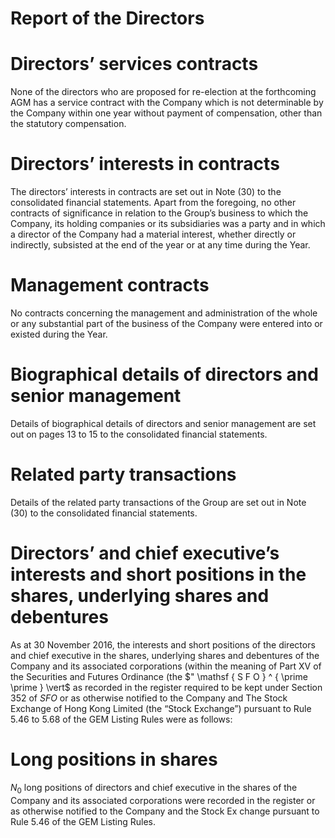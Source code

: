 # Report of the Directors  

# Directors’ services contracts  

None of the directors who are proposed for re-election at the forthcoming AGM has a service contract with the Company which is not determinable by the Company within one year without payment of compensation, other than the statutory compensation.  

# Directors’ interests in contracts  

The directors’ interests in contracts are set out in Note (30) to the consolidated financial statements. Apart from the foregoing, no other contracts of significance in relation to the Group’s business to which the Company, its holding companies or its subsidiaries was a party and in which a director of the Company had a material interest, whether directly or indirectly, subsisted at the end of the year or at any time during the Year.  

# Management contracts  

No contracts concerning the management and administration of the whole or any substantial part of the business of the Company were entered into or existed during the Year.  

# Biographical details of directors and senior management  

Details of biographical details of directors and senior management are set out on pages 13 to 15 to the consolidated financial statements.  

# Related party transactions  

Details of the related party transactions of the Group are set out in Note (30) to the consolidated financial statements.  

# Directors’ and chief executive’s interests and short positions in the shares, underlying shares and debentures  

As at 30 November 2016, the interests and short positions of the directors and chief executive in the shares, underlying shares and debentures of the Company and its associated corporations (within the meaning of Part XV of the Securities and Futures Ordinance (the $" \mathsf { S F O } ^ { \prime \prime } \vert$ as recorded in the register required to be kept under Section 352 of $S F O$ or as otherwise notified to the Company and The Stock Exchange of Hong Kong Limited (the “Stock Exchange”) pursuant to Rule 5.46 to 5.68 of the GEM Listing Rules were as follows:  

# Long positions in shares  

$N _ { 0 }$ long positions of directors and chief executive in the shares of the Company and its associated corporations were recorded in the register or as otherwise notified to the Company and the Stock $\mathsf { E x }$ change pursuant to Rule 5.46 of the GEM Listing Rules.  